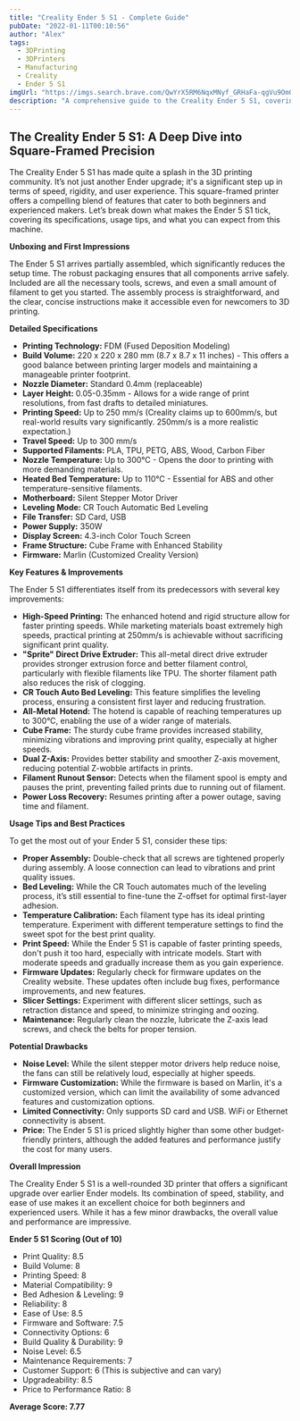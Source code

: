 ```yaml
---
title: "Creality Ender 5 S1 - Complete Guide"
pubDate: "2022-01-11T00:10:56"
author: "Alex"
tags:
  - 3DPrinting
  - 3DPrinters
  - Manufacturing
  - Creality
  - Ender 5 S1
imgUrl: "https://imgs.search.brave.com/QwYrX5RM6NqxMNyf_GRHaFa-qgVu9OmGdAZ0DRcDEzo/rs:fit:860:0:0:0/g:ce/aHR0cHM6Ly9tLm1l/ZGlhLWFtYXpvbi5j/b20vaW1hZ2VzL1Mv/YXBsdXMtbWVkaWEt/bGlicmFyeS1zZXJ2/aWNlLW1lZGlhLzlm/N2QzNzY0LWVhOTct/NGIxZC05OGE5LTBl/ZTNmY2JmNTkzOS5f/X0NSMCwwLDk3MCw2/MDBfUFQwX1NYOTcw/X1YxX19fLmpwZw"
description: "A comprehensive guide to the Creality Ender 5 S1, covering specifications, usage tips, and comparisons with similar products."
---
```


## The Creality Ender 5 S1: A Deep Dive into Square-Framed Precision

The Creality Ender 5 S1 has made quite a splash in the 3D printing community. It’s not just another Ender upgrade; it's a significant step up in terms of speed, rigidity, and user experience. This square-framed printer offers a compelling blend of features that cater to both beginners and experienced makers. Let’s break down what makes the Ender 5 S1 tick, covering its specifications, usage tips, and what you can expect from this machine.

**Unboxing and First Impressions**

The Ender 5 S1 arrives partially assembled, which significantly reduces the setup time. The robust packaging ensures that all components arrive safely. Included are all the necessary tools, screws, and even a small amount of filament to get you started. The assembly process is straightforward, and the clear, concise instructions make it accessible even for newcomers to 3D printing.

**Detailed Specifications**

*   **Printing Technology:** FDM (Fused Deposition Modeling)
*   **Build Volume:** 220 x 220 x 280 mm (8.7 x 8.7 x 11 inches) - This offers a good balance between printing larger models and maintaining a manageable printer footprint.
*   **Nozzle Diameter:** Standard 0.4mm (replaceable)
*   **Layer Height:** 0.05-0.35mm - Allows for a wide range of print resolutions, from fast drafts to detailed miniatures.
*   **Printing Speed:** Up to 250 mm/s (Creality claims up to 600mm/s, but real-world results vary significantly. 250mm/s is a more realistic expectation.)
*   **Travel Speed:** Up to 300 mm/s
*   **Supported Filaments:** PLA, TPU, PETG, ABS, Wood, Carbon Fiber
*   **Nozzle Temperature:** Up to 300°C - Opens the door to printing with more demanding materials.
*   **Heated Bed Temperature:** Up to 110°C - Essential for ABS and other temperature-sensitive filaments.
*   **Motherboard:** Silent Stepper Motor Driver
*   **Leveling Mode:** CR Touch Automatic Bed Leveling
*   **File Transfer:** SD Card, USB
*   **Power Supply:** 350W
*   **Display Screen:** 4.3-inch Color Touch Screen
*   **Frame Structure:** Cube Frame with Enhanced Stability
*   **Firmware:** Marlin (Customized Creality Version)

**Key Features & Improvements**

The Ender 5 S1 differentiates itself from its predecessors with several key improvements:

*   **High-Speed Printing:** The enhanced hotend and rigid structure allow for faster printing speeds. While marketing materials boast extremely high speeds, practical printing at 250mm/s is achievable without sacrificing significant print quality.
*   **"Sprite" Direct Drive Extruder:** This all-metal direct drive extruder provides stronger extrusion force and better filament control, particularly with flexible filaments like TPU. The shorter filament path also reduces the risk of clogging.
*   **CR Touch Auto Bed Leveling:** This feature simplifies the leveling process, ensuring a consistent first layer and reducing frustration.
*   **All-Metal Hotend:** The hotend is capable of reaching temperatures up to 300°C, enabling the use of a wider range of materials.
*   **Cube Frame:** The sturdy cube frame provides increased stability, minimizing vibrations and improving print quality, especially at higher speeds.
*   **Dual Z-Axis:** Provides better stability and smoother Z-axis movement, reducing potential Z-wobble artifacts in prints.
*   **Filament Runout Sensor:** Detects when the filament spool is empty and pauses the print, preventing failed prints due to running out of filament.
*   **Power Loss Recovery:** Resumes printing after a power outage, saving time and filament.

**Usage Tips and Best Practices**

To get the most out of your Ender 5 S1, consider these tips:

*   **Proper Assembly:** Double-check that all screws are tightened properly during assembly. A loose connection can lead to vibrations and print quality issues.
*   **Bed Leveling:** While the CR Touch automates much of the leveling process, it’s still essential to fine-tune the Z-offset for optimal first-layer adhesion.
*   **Temperature Calibration:** Each filament type has its ideal printing temperature. Experiment with different temperature settings to find the sweet spot for the best print quality.
*   **Print Speed:** While the Ender 5 S1 is capable of faster printing speeds, don't push it too hard, especially with intricate models. Start with moderate speeds and gradually increase them as you gain experience.
*   **Firmware Updates:** Regularly check for firmware updates on the Creality website. These updates often include bug fixes, performance improvements, and new features.
*   **Slicer Settings:** Experiment with different slicer settings, such as retraction distance and speed, to minimize stringing and oozing.
*   **Maintenance:** Regularly clean the nozzle, lubricate the Z-axis lead screws, and check the belts for proper tension.

**Potential Drawbacks**

*   **Noise Level:** While the silent stepper motor drivers help reduce noise, the fans can still be relatively loud, especially at higher speeds.
*   **Firmware Customization:** While the firmware is based on Marlin, it's a customized version, which can limit the availability of some advanced features and customization options.
*   **Limited Connectivity:** Only supports SD card and USB. WiFi or Ethernet connectivity is absent.
*   **Price:** The Ender 5 S1 is priced slightly higher than some other budget-friendly printers, although the added features and performance justify the cost for many users.

**Overall Impression**

The Creality Ender 5 S1 is a well-rounded 3D printer that offers a significant upgrade over earlier Ender models. Its combination of speed, stability, and ease of use makes it an excellent choice for both beginners and experienced users. While it has a few minor drawbacks, the overall value and performance are impressive.

**Ender 5 S1 Scoring (Out of 10)**

*   Print Quality: 8.5
*   Build Volume: 8
*   Printing Speed: 8
*   Material Compatibility: 9
*   Bed Adhesion & Leveling: 9
*   Reliability: 8
*   Ease of Use: 8.5
*   Firmware and Software: 7.5
*   Connectivity Options: 6
*   Build Quality & Durability: 9
*   Noise Level: 6.5
*   Maintenance Requirements: 7
*   Customer Support: 6 (This is subjective and can vary)
*   Upgradeability: 8.5
*   Price to Performance Ratio: 8

**Average Score: 7.77**
